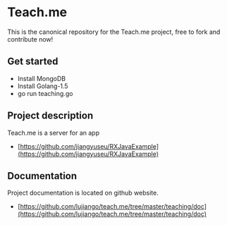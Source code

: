Teach.me
==================================

This is the canonical repository for the Teach.me project, free to fork and contribute now!  

Get started
------------

- Install MongoDB
- Install Golang-1.5 
- go run teaching.go


Project description
-------------------

Teach.me is a server for an app

- [https://github.com/jiangyuseu/RXJavaExample](https://github.com/jiangyuseu/RXJavaExample)

Documentation
-------------

Project documentation is located on github website.

- [https://github.com/lujiango/teach.me/tree/master/teaching/doc](https://github.com/lujiango/teach.me/tree/master/teaching/doc)

